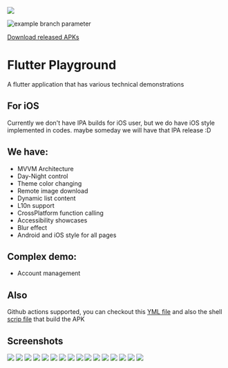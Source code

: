 ![](https://storage.googleapis.com/cms-storage-bucket/c823e53b3a1a7b0d36a9.png)

![example branch parameter](https://github.com/ocwvar/FlutterPlayground/actions/workflows/dart.yml/badge.svg)

[Download released APKs](https://github.com/ocwvar/FlutterPlayground/releases)

# Flutter Playground
A flutter application that has various technical demonstrations

## For iOS
Currently we don't have IPA builds for iOS user, but we do have iOS style implemented in codes.
maybe someday we will have that IPA release :D

## We have:
- MVVM Architecture
- Day-Night control
- Theme color changing
- Remote image download
- Dynamic list content
- L10n support
- CrossPlatform function calling
- Accessibility showcases
- Blur effect
- Android and iOS style for all pages

## Complex demo:
- Account management

## Also
Github actions supported, you can checkout this [YML file](https://github.com/ocwvar/FlutterPlayground/blob/master/.github/workflows/dart.yml)
and also the shell [scrip file](https://github.com/ocwvar/FlutterPlayground/blob/master/android/build_release.sh) that build the APK

## Screenshots
![](https://raw.githubusercontent.com/ocwvar/FlutterPlayground/master/images/1.png)
![](https://raw.githubusercontent.com/ocwvar/FlutterPlayground/master/images/2.png)
![](https://raw.githubusercontent.com/ocwvar/FlutterPlayground/master/images/3.png)
![](https://raw.githubusercontent.com/ocwvar/FlutterPlayground/master/images/4.png)
![](https://raw.githubusercontent.com/ocwvar/FlutterPlayground/master/images/5.png)
![](https://raw.githubusercontent.com/ocwvar/FlutterPlayground/master/images/6.png)
![](https://raw.githubusercontent.com/ocwvar/FlutterPlayground/master/images/7.png)
![](https://raw.githubusercontent.com/ocwvar/FlutterPlayground/master/images/8.png)
![](https://raw.githubusercontent.com/ocwvar/FlutterPlayground/master/images/9.png)
![](https://raw.githubusercontent.com/ocwvar/FlutterPlayground/master/images/10.png)
![](https://raw.githubusercontent.com/ocwvar/FlutterPlayground/master/images/11.png)
![](https://raw.githubusercontent.com/ocwvar/FlutterPlayground/master/images/12.png)
![](https://raw.githubusercontent.com/ocwvar/FlutterPlayground/master/images/13.png)
![](https://raw.githubusercontent.com/ocwvar/FlutterPlayground/master/images/14.png)
![](https://raw.githubusercontent.com/ocwvar/FlutterPlayground/master/images/15.png)
![](https://raw.githubusercontent.com/ocwvar/FlutterPlayground/master/images/16.png)
